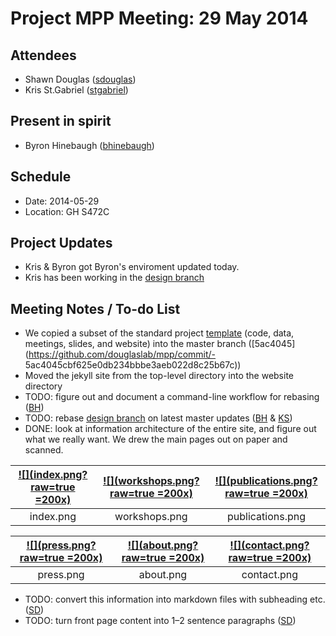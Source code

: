 # Project MPP Meeting: 29 May 2014

## Attendees

- Shawn Douglas ([sdouglas](https://github.com/sdouglas/))
- Kris St.Gabriel ([stgabriel](https://github.com/stgabriel))

## Present in spirit

- Byron Hinebaugh ([bhinebaugh](https://github.com/bhinebaugh/))
 
## Schedule

- Date: 2014-05-29
- Location: GH S472C

## Project Updates

- Kris & Byron got Byron's enviroment updated today.
- Kris has been working in the [design branch](https://github.com/douglaslab/mpp/tree/design)

## Meeting Notes / To-do List

- We copied a subset of the standard project [template](https://github.com/douglaslab/templates) (code, data, meetings, slides, and website) into the master branch ([5ac4045](https://github.com/douglaslab/mpp/commit/- 5ac4045cbf625e0db234bbbe3aeb022d8c25b67c))
- Moved the jekyll site from the top-level directory into the website directory
- TODO: figure out and document a command-line workflow for rebasing ([BH](https://github.com/bhinebaugh/))
- TODO: rebase [design branch](https://github.com/douglaslab/mpp/tree/design) on latest master updates ([BH](https://github.com/bhinebaugh/) & [KS](https://github.com/stgabriel)) 
- DONE: look at information architecture of the entire site, and figure out what we really want. We drew the main pages out on paper and scanned. 

| [![](index.png?raw=true =200x)](index.png) |  [![](workshops.png?raw=true =200x)](workshops.png) | [![](publications.png?raw=true =200x)](publications.png) |
|:-:|:-:|:-:|
| index.png | workshops.png | publications.png |

| [![](press.png?raw=true =200x)](press.png) | [![](about.png?raw=true =200x)](about.png) | [![](contact.png?raw=true =200x)](contact.png) |
|:-:|:-:|:-:|
| press.png | about.png | contact.png |

- TODO: convert this information into markdown files with subheading etc. ([SD](https://github.com/sdouglas/))
- TODO: turn front page content into 1–2 sentence paragraphs ([SD](https://github.com/sdouglas/))
